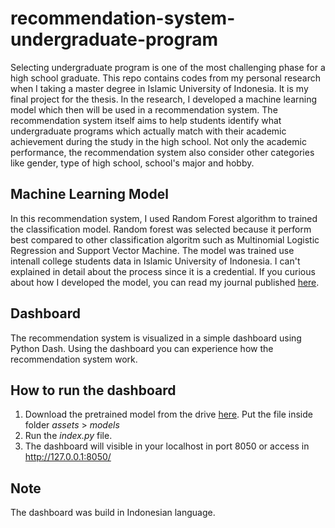 # recommendation-system-undergraduate-program

Selecting undergraduate program is one of the most challenging phase for a high school graduate.
This repo contains codes from my personal research when I taking a master degree in Islamic University of Indonesia. It is my final project for the thesis. 
In the research, I developed a machine learning model which then will be used in a recommendation system. The recommendation system itself aims to help students identify what undergraduate programs which actually match with their academic achievement during the study in the high school.
Not only the academic performance, the recommendation system also consider other categories like gender, type of high school, school's major and hobby. 

## Machine Learning Model
In this recommendation system, I used Random Forest algorithm to trained the classification model. Random forest was selected because it perform best compared to other classification algoritm such as Multinomial Logistic Regression and Support Vector Machine. 
The model was trained use intenall college students data in Islamic University of Indonesia. I can't explained in detail about the process since it is a credential. 
If you curious about how I developed the model, you can read my journal published [here](http://jurnal.iaii.or.id/index.php/RESTI/article/view/3392).

## Dashboard
The recommendation system is visualized in a simple dashboard using Python Dash. 
Using the dashboard you can experience how the recommendation system work. 

## How to run the dashboard
1. Download the pretrained model from the drive [here](https://drive.google.com/drive/folders/1BwTPhmoCZVbq5l3dLl4Ioq9qof6ewjRU?usp=sharing). Put the file inside folder *assets* > *models*
2. Run the *index.py* file. 
3. The dashboard will visible in your localhost in port 8050 or access in http://127.0.0.1:8050/

## Note
The dashboard was build in Indonesian language.